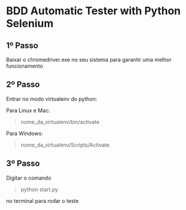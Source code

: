 # BDD Automatic Tester with Python Selenium

## 1º Passo

Baixar o chromedriver.exe no seu sistema para garantir uma melhor funcionamento

## 2º Passo

Entrar no modo virtualenv do python:

Para Linux e Mac:
> nome_da_virtualenv/bin/activate 

Para Windows:
> nome_da_virtualenv/Scripts/Activate

## 3º Passo 

Digitar o comando 

> python start.py

no terminal para rodar o teste
